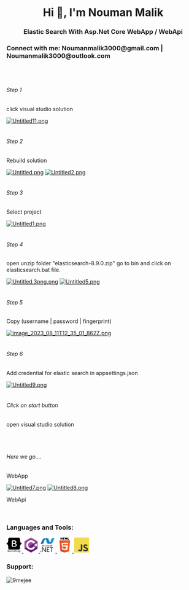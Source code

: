 <h1 align="center">Hi 👋, I'm Nouman Malik</h1>
<h3 align="center">Elastic Search With Asp.Net Core WebApp / WebApi</h3>

<h3 align="left">Connect with me: Noumanmalik3000@gmail.com | Noumanmalik3000@outlook.com</h3>
<p align="left">
</p>
<br>
<br>
<h6>Step 1</h6>
<p>click visual studio solution</p>
<a target="_blank" href="https://imageupload.io/746KdkgwLI8XuYw"><img  src="https://imageupload.io/ib/sbdmpZ0yklkwo2v_1691843036.png" alt="Untitled11.png"/></a>
<img>
<br>
<br>
<h6>Step 2</h6>
<p>Rebuild solution</p>
<a target="_blank" href="https://imageupload.io/QNOPhjDWJiZ4vSM"><img  src="https://imageupload.io/ib/uq4RN03p2i4THb2_1691842639.png" alt="Untitled.png"/></a>
<a target="_blank" href="https://imageupload.io/IHQukXr08ZdXqD5"><img  src="https://imageupload.io/ib/JVWRcDzNjA3HzEB_1691842639.png" alt="Untitled2.png"/></a>
<br>
<br>
<h6>Step 3</h6>
<p>Select project</p>
<a target="_blank" href="https://imageupload.io/2ygnxgs3oGc3F5r"><img  src="https://imageupload.io/ib/Riqp2HXDQirlDcZ_1691842639.png" alt="Untitled1.png"/></a>
<br>
<br>
<h6>Step 4</h6>
<p>open unzip folder "elasticsearch-8.9.0.zip" go to bin and click on elasticsearch.bat file.</p>
<a target="_blank" href="https://imageupload.io/iBC4bOWwKCRYtWi"><img  src="https://imageupload.io/ib/3dg22CgnXzSsuD6_1691842800.png" alt="Untitled.3png.png"/></a>
<a target="_blank" href="https://imageupload.io/zXDYOhGDcE0VmSM"><img  src="https://imageupload.io/ib/8GWBAyU7ikRGpPL_1691842824.png" alt="Untitled5.png"/></a>
<br>
<br>
<h6>Step 5</h6>
<p>Copy (username | password | fingerprint)</p>
<a target="_blank" href="https://imageupload.io/yAHu9HHQoUETaVj"><img  src="https://imageupload.io/ib/erLrWiB1KNmuMhK_1691842640.png" alt="image_2023_08_11T12_35_01_862Z.png"/></a>
<br>
<br>
<h6>Step 6</h6>
<p>Add credential for elastic search in appsettings.json</p>
<a target="_blank" href="https://imageupload.io/lLvV6vZnrejZEA1"><img  src="https://imageupload.io/ib/jLedWcsU53U6iaS_1691842865.png" alt="Untitled9.png"/></a>
<br>
<br>
<h6>Click on start button</h6>
<p>open visual studio solution</p>
<img>
<br>
<br>
<h6>Here we go....</h6>
<p>WebApp</p>
<a target="_blank" href="https://imageupload.io/tL4HtzN5nVtlysN"><img  src="https://imageupload.io/ib/akwCPXPOnjLMEgP_1691842887.png" alt="Untitled7.png"/></a>
<a target="_blank" href="https://imageupload.io/WOvEUoyt8INM6ei"><img  src="https://imageupload.io/ib/4ZYNtXhnpnR1h24_1691842887.png" alt="Untitled8.png"/></a>

<p>WebApi</p>
<img>

<h3 align="left">Languages and Tools:</h3>
<p align="left"> <a href="https://getbootstrap.com" target="_blank" rel="noreferrer"> <img
            src="https://raw.githubusercontent.com/devicons/devicon/master/icons/bootstrap/bootstrap-plain-wordmark.svg"
            alt="bootstrap" width="40" height="40" /> </a> <a href="https://www.w3schools.com/cs/" target="_blank"
        rel="noreferrer"> <img
            src="https://raw.githubusercontent.com/devicons/devicon/master/icons/csharp/csharp-original.svg"
            alt="csharp" width="40" height="40" /> </a> <a href="https://dotnet.microsoft.com/" target="_blank"
        rel="noreferrer"> <img
            src="https://raw.githubusercontent.com/devicons/devicon/master/icons/dot-net/dot-net-original-wordmark.svg"
            alt="dotnet" width="40" height="40" /> </a> <a href="https://www.w3.org/html/" target="_blank"
        rel="noreferrer"> <img
            src="https://raw.githubusercontent.com/devicons/devicon/master/icons/html5/html5-original-wordmark.svg"
            alt="html5" width="40" height="40" /> </a> <a href="https://developer.mozilla.org/en-US/docs/Web/JavaScript"
        target="_blank" rel="noreferrer"> <img
            src="https://raw.githubusercontent.com/devicons/devicon/master/icons/javascript/javascript-original.svg"
            alt="javascript" width="40" height="40" /> </a> </p>

<h3 align="left">Support:</h3>
<p><a href="https://www.buymeacoffee.com/9mejee"> <img align="left"
            src="https://cdn.buymeacoffee.com/buttons/v2/default-yellow.png" height="50" width="210"
            alt="9mejee" /></a><a href="https://ko-fi.com/9mejee"></a></p><br><br>
